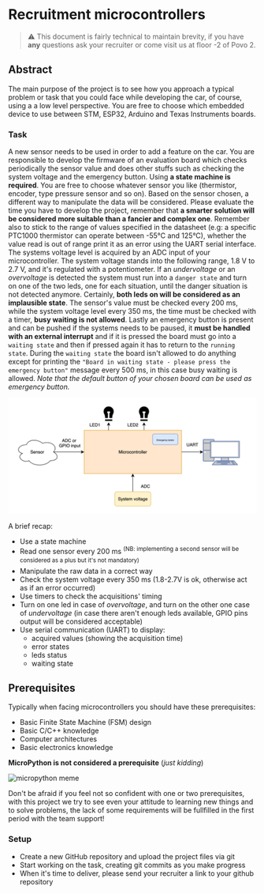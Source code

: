 # Recruitment microcontrollers

> ⚠️ This document is fairly technical to maintain brevity, if you have **any** questions ask your recruiter or come visit us at floor -2 of Povo 2.

## Abstract

The main purpose of the project is to see how you approach a typical problem or task that you could face while developing the car, of course, using a a low level perspective.
You are free to choose which embedded device to use between STM, ESP32, Arduino and Texas Instruments boards.

### Task

A new sensor needs to be used in order to add a feature on the car. You are responsible to develop the firmware of an evaluation board which checks periodically the sensor value and does other stuffs such as checking the system voltage and the emergency button. Using **a state machine is required**.
You are free to choose whatever sensor you like (thermistor, encoder, type pressure sensor and so on). Based on the sensor chosen, a different way to manipulate the data will be considered. Please evaluate the time you have to develop the project, remember that **a smarter solution will be considered more suitable than a fancier and complex one**. Remember also to stick to the range of values specified in the datasheet (e.g: a specific PTC1000 thermistor can operate between -55°C and 125°C), whether the value read is out of range print it as an error using the UART serial interface.
The systems voltage level is acquired by an ADC input of your microcontroller. The system voltage stands into the following range, 1.8 V to 2.7 V, and it's regulated with a potentiometer. If an _undervoltage_ or an _overvoltage_ is detected the system must run into a `danger state` and turn on one of the two leds, one for each situation, until the danger situation is not detected anymore. Certainly, **both leds on will be considered as an implausible state**.
The sensor's value must be checked every 200 ms, while the system voltage level every 350 ms, the time must be checked with a timer, **busy waiting is not allowed**.
Lastly an emergency button is present and can be pushed if the systems needs to be paused, it **must be handled with an external interrupt** and if it is pressed the board must go into a `waiting state` and then if pressed again it has to return to the `running state`. During the `waiting state` the board isn't allowed to do anything except for printing the `"Board in waiting state - please press the emergency button"` message every 500 ms, in this case busy waiting is allowed.
_Note that the default button of your chosen board can be used as emergency button._

![micro-task](media/micro_task.png)

A brief recap:

- Use a state machine
- Read one sensor every 200 ms <sup>(NB: implementing a second sensor will be considered as a plus but it's not mandatory)<sup>
- Manipulate the raw data in a correct way
- Check the system voltage every 350 ms (1.8-2.7V is ok, otherwise act as if an error occurred)
- Use timers to check the acquisitions' timing
- Turn on one led in case of _overvoltage_, and turn on the other one case of _undervoltage_ (in case there aren't enough leds available, GPIO pins output will be considered acceptable)
- Use serial communication (UART) to display:
  - acquired values (showing the acquisition time)
  - error states
  - leds status
  - waiting state

## Prerequisites

Typically when facing microcontrollers you should have these prerequisites:

- Basic Finite State Machine (FSM) design
- Basic C/C++ knowledge
- Computer architectures
- Basic electronics knowledge

**MicroPython is not considered a prerequisite** (_just kidding_)

![micropython meme](https://i.redd.it/yj4c5dzxurm81.jpg)

Don't be afraid if you feel not so confident with one or two prerequisites, with this project we try to see even your attitude to learning new things and to solve problems, the lack of some requirements will be fullfilled in the first period with the team support!

### Setup

- Create a new GitHub repository and upload the project files via git
- Start working on the task, creating git commits as you make progress
- When it's time to deliver, please send your recruiter a link to your github repository
